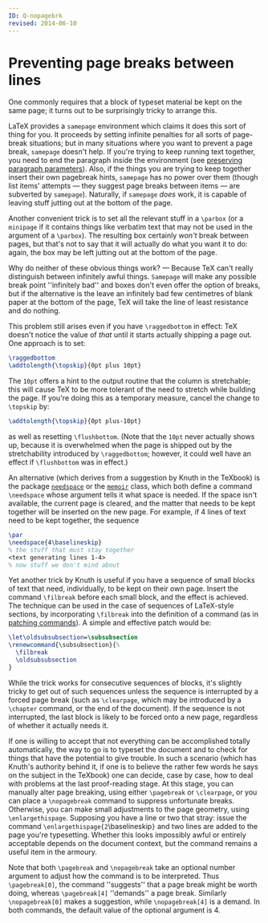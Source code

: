 ```yaml
---
ID: Q-nopagebrk
revised: 2014-06-10
---
```

# Preventing page breaks between lines

One commonly requires that a block of typeset material be kept on the
same page; it turns out to be surprisingly tricky to arrange this.

LaTeX provides a `samepage` environment which claims it
does this sort of thing for you.  It proceeds by setting infinite
penalties for all sorts of page-break situations; but in many
situations where you want to prevent a page break,
`samepage` doesn't help.  If you're trying to keep running
text together, you need to end the paragraph inside the environment
(see [preserving paragraph parameters](./FAQ-paraparam.html)).
Also, if the things you are trying to keep together insert their own
pagebreak hints, `samepage` has no power over them (though
list items' attempts&nbsp;&mdash; they suggest page breaks between items&nbsp;&mdash;
are subverted by `samepage`).  Naturally, if
`samepage` _does_ work, it is capable of leaving
stuff jutting out at the bottom of the page.

Another convenient trick is to set all the relevant stuff in a
`\parbox` (or a `minipage` if it contains things like
verbatim text that may not be used in the argument of a `\parbox`).
The resulting box certainly _won't_ break between pages, but
that's not to say that it will actually do what you want it to do:
again, the box may be left jutting out at the bottom of the page.

Why do neither of these obvious things work?&nbsp;&mdash; Because TeX can't
really distinguish between infinitely awful things.
`Samepage` will make any possible break point ''infinitely
bad'' and boxes don't even offer the option of breaks, but if the
alternative is the leave an infinitely bad few centimetres of blank
paper at the bottom of the page, TeX will take the line of least
resistance and do nothing.

This problem still arises even if you have `\raggedbottom` in
effect: TeX doesn't notice the value of _that_ until it starts
actually shipping a page out.  One approach is to set:
```latex
\raggedbottom
\addtolength{\topskip}{0pt plus 10pt}
```
The `10pt` offers a hint to the output routine that the column is
stretchable; this will cause TeX to be more tolerant of the need to
stretch while building the page.  If you're doing this as a temporary
measure, cancel the change to `\topskip` by:
```latex
\addtolength{\topskip}{0pt plus-10pt}
```
as well as resetting `\flushbottom`.  (Note that the `10pt` never
actually shows up, because it is overwhelmed when the page is shipped
out by the stretchability introduced by `\raggedbottom`; however, it
could well have an effect if `\flushbottom` was in effect.)

An alternative (which derives from a suggestion by Knuth in the
TeXbook) is the package [`needspace`](https://ctan.org/pkg/needspace) or the [`memoir`](https://ctan.org/pkg/memoir) class,
which both define a command `\needspace` whose argument tells it
what space is needed.  If the space isn't available, the current page
is cleared, and the matter that needs to be kept together will be
inserted on the new page.  For example, if 4&nbsp;lines of text need to be
kept together, the sequence
```latex
\par
\needspace{4\baselineskip}
% the stuff that must stay together
<text generating lines 1-4>
% now stuff we don't mind about
```
Yet another trick by Knuth is useful if you have a sequence of small
blocks of text that need, individually, to be kept on their own page.
Insert the command `\filbreak` before each small block, and the
effect is achieved.  The technique can be used in the case of
sequences of LaTeX-style sections, by incorporating `\filbreak`
into the definition of a command (as in 
[patching commands](./FAQ-patch.html)).  A simple and effective
patch would be:
<!-- {% raw %} -->
```latex
\let\oldsubsubsection=\subsubsection
\renewcommand{\subsubsection}{%
  \filbreak
  \oldsubsubsection
}
```
<!-- {% endraw %} -->
While the trick works for consecutive sequences of blocks, it's
slightly tricky to get out of such sequences unless the sequence is
interrupted by a forced page break (such as `\clearpage`, which may
be introduced by a `\chapter` command, or the end of the document).
If the sequence is not interrupted, the last block is likely to be
forced onto a new page, regardless of whether it actually needs it.

If one is willing to accept that not everything can be accomplished
totally automatically, the way to go is to typeset the document and to
check for things that have the potential to give trouble.  In such a
scenario (which has Knuth's authority behind it, if one is to believe
the rather few words he says on the subject in the TeXbook) one can
decide, case by case, how to deal with problems at the last
proof-reading stage.  At this stage, you can manually alter page
breaking, using either `\pagebreak` or `\clearpage`, or you can
place a `\nopagebreak` command to suppress unfortunate breaks.
Otherwise, you can make small adjustments to the page geometry, using
`\enlargethispage`.  Supposing you have a line or two that stray:
issue the command `\enlargethispage{2`\baselineskip`}` and
two lines are added to the page you're typesetting.  Whether this
looks impossibly awful or entirely acceptable depends on the document
context, but the command remains a useful item in the armoury.

Note that both `\pagebreak` and `\nopagebreak` take an optional
number argument to adjust how the command is to be interpreted.  Thus
`\pagebreak[0]`, the command ''suggests'' that a page break
might be worth doing, whereas `\pagebreak[4]` ''demands'' a
page break.  Similarly `\nopagebreak[0]` makes a suggestion,
while `\nopagebreak[4]` is a demand.  In both commands, the
default value of the optional argument is 4.

